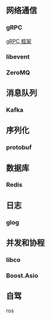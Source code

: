 ## 网络通信

### gRPC

[gRPC 框架](https://grpc.org.cn/)

### libevent

### ZeroMQ

## 消息队列

### Kafka

## 序列化

### protobuf

## **数据库**

### Redis

## 日志

### glog

## 并发和协程

### libco

### Boost.Asio

## 自驾

ros

